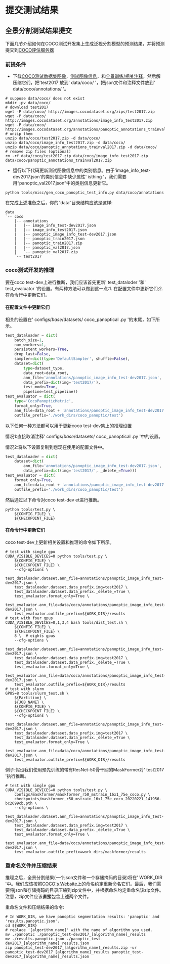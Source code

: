 # 提交测试结果

## 全景分割测试结果提交

下面几节介绍如何在COCO测试开发集上生成泛视分割模型的预测结果，并将预测提交到[COCO评估服务器](https://competitions.codalab.org/competitions/19507)

### 前提条件
- 下载[COCO测试数据集图像](http://images.cocodataset.org/zips/test2017.zip)，[测试图像信息](http://images.cocodataset.org/annotations/image_info_test2017.zip)，和[全景训练/相关注释](http://images.cocodataset.org/annotations/panoptic_annotations_trainval2017.zip)，然后解压缩它们，把'test2017'放到' data/coco/ '，把json文件和注释文件放到' data/coco/annotations/ '。

```shell
# suppose data/coco/ does not exist
mkdir -pv data/coco/
# download test2017
wget -P data/coco/ http://images.cocodataset.org/zips/test2017.zip
wget -P data/coco/ http://images.cocodataset.org/annotations/image_info_test2017.zip
wget -P data/coco/ http://images.cocodataset.org/annotations/panoptic_annotations_trainval2017.zip
# unzip them
unzip data/coco/test2017.zip -d data/coco/
unzip data/coco/image_info_test2017.zip -d data/coco/
unzip data/coco/panoptic_annotations_trainval2017.zip -d data/coco/
# remove zip files (optional)
rm -rf data/coco/test2017.zip data/coco/image_info_test2017.zip data/coco/panoptic_annotations_trainval2017.zip
```

- 运行以下代码更新测试图像信息中的类别信息。由于'image_info_test-dev2017.json'的类别信息中缺少属性' isthing '，我们需要用“panoptic_val2017.json”中的类别信息更新它。

```shell
python tools/misc/gen_coco_panoptic_test_info.py data/coco/annotations
```

在完成上述准备之后，你的“data”目录结构应该是这样:

```text
data
`-- coco
    |-- annotations
    |   |-- image_info_test-dev2017.json
    |   |-- image_info_test2017.json
    |   |-- panoptic_image_info_test-dev2017.json
    |   |-- panoptic_train2017.json
    |   |-- panoptic_train2017.zip
    |   |-- panoptic_val2017.json
    |   `-- panoptic_val2017.zip
    `-- test2017
```

### coco测试开发的推理

要在coco test-dev上进行推断，我们应该首先更新' test_dataloder '和' test_evaluator '的设置。有两种方法可以做到这一点:1. 在配置文件中更新它们;2. 在命令行中更新它们。

#### 在配置文件中更新它们

相关的设置在' configs/_base_/datasets/ coco_panoptical .py '的末尾，如下所示。

```python
test_dataloader = dict(
    batch_size=1,
    num_workers=1,
    persistent_workers=True,
    drop_last=False,
    sampler=dict(type='DefaultSampler', shuffle=False),
    dataset=dict(
        type=dataset_type,
        data_root=data_root,
        ann_file='annotations/panoptic_image_info_test-dev2017.json',
        data_prefix=dict(img='test2017/'),
        test_mode=True,
        pipeline=test_pipeline))
test_evaluator = dict(
    type='CocoPanopticMetric',
    format_only=True,
    ann_file=data_root + 'annotations/panoptic_image_info_test-dev2017.json',
    outfile_prefix='./work_dirs/coco_panoptic/test')
```

以下任何一种方法都可以用于更新coco test-dev集上的推理设置

情况1:直接取消注释' configs/_base_/datasets/ coco_panoptical .py '中的设置。

情况2:将以下设置复制到您现在使用的配置文件中。

```python
test_dataloader = dict(
    dataset=dict(
        ann_file='annotations/panoptic_image_info_test-dev2017.json',
        data_prefix=dict(img='test2017/', _delete_=True)))
test_evaluator = dict(
    format_only=True,
    ann_file=data_root + 'annotations/panoptic_image_info_test-dev2017.json',
    outfile_prefix='./work_dirs/coco_panoptic/test')
```

然后通过以下命令对coco test-dev et进行推断。

```shell
python tools/test.py \
    ${CONFIG_FILE} \
    ${CHECKPOINT_FILE}
```

#### 在命令行中更新它们

coco test-dev上更新相关设置和推理的命令如下所示。

```shell
# test with single gpu
CUDA_VISIBLE_DEVICES=0 python tools/test.py \
    ${CONFIG_FILE} \
    ${CHECKPOINT_FILE} \
    --cfg-options \
    test_dataloader.dataset.ann_file=annotations/panoptic_image_info_test-dev2017.json \
    test_dataloader.dataset.data_prefix.img=test2017 \
    test_dataloader.dataset.data_prefix._delete_=True \
    test_evaluator.format_only=True \
    test_evaluator.ann_file=data/coco/annotations/panoptic_image_info_test-dev2017.json \
    test_evaluator.outfile_prefix=${WORK_DIR}/results
# test with four gpus
CUDA_VISIBLE_DEVICES=0,1,3,4 bash tools/dist_test.sh \
    ${CONFIG_FILE} \
    ${CHECKPOINT_FILE} \
    8 \  # eights gpus
    --cfg-options \
    test_dataloader.dataset.ann_file=annotations/panoptic_image_info_test-dev2017.json \
    test_dataloader.dataset.data_prefix.img=test2017 \
    test_dataloader.dataset.data_prefix._delete_=True \
    test_evaluator.format_only=True \
    test_evaluator.ann_file=data/coco/annotations/panoptic_image_info_test-dev2017.json \
    test_evaluator.outfile_prefix=${WORK_DIR}/results
# test with slurm
GPUS=8 tools/slurm_test.sh \
    ${Partition} \
    ${JOB_NAME} \
    ${CONFIG_FILE} \
    ${CHECKPOINT_FILE} \
    --cfg-options \
    test_dataloader.dataset.ann_file=annotations/panoptic_image_info_test-dev2017.json \
    test_dataloader.dataset.data_prefix.img=test2017 \
    test_dataloader.dataset.data_prefix._delete_=True \
    test_evaluator.format_only=True \
    test_evaluator.ann_file=data/coco/annotations/panoptic_image_info_test-dev2017.json \
    test_evaluator.outfile_prefix=${WORK_DIR}/results
```

例子:假设我们使用预先训练的带有ResNet-50骨干网的MaskFormer对' test2017 '执行推断。

```shell
# test with single gpu
CUDA_VISIBLE_DEVICES=0 python tools/test.py \
    configs/maskformer/maskformer_r50_mstrain_16x1_75e_coco.py \
    checkpoints/maskformer_r50_mstrain_16x1_75e_coco_20220221_141956-bc2699cb.pth \
    --cfg-options \
    test_dataloader.dataset.ann_file=annotations/panoptic_image_info_test-dev2017.json \
    test_dataloader.dataset.data_prefix.img=test2017 \
    test_dataloader.dataset.data_prefix._delete_=True \
    test_evaluator.format_only=True \
    test_evaluator.ann_file=data/coco/annotations/panoptic_image_info_test-dev2017.json \
    test_evaluator.outfile_prefix=work_dirs/maskformer/results
```

### 重命名文件并压缩结果

推理之后，全景分割结果(一个json文件和一个存储掩码的目录)将在' WORK_DIR '中。我们应该按照[COCO's Website](https://cocodataset.org/#upload)上的命名约定重新命名它们。最后，我们需要将json和存储掩码的目录压缩到zip文件中，并根据命名约定重命名该zip文件。注意，zip文件应该**直接**包含上述两个文件。

重命名文件和压缩结果的命令:

```shell
# In WORK_DIR, we have panoptic segmentation results: 'panoptic' and 'results.panoptic.json'.
cd ${WORK_DIR}
# replace '[algorithm_name]' with the name of algorithm you used.
mv ./panoptic ./panoptic_test-dev2017_[algorithm_name]_results
mv ./results.panoptic.json ./panoptic_test-dev2017_[algorithm_name]_results.json
zip panoptic_test-dev2017_[algorithm_name]_results.zip -ur panoptic_test-dev2017_[algorithm_name]_results panoptic_test-dev2017_[algorithm_name]_results.json
```
